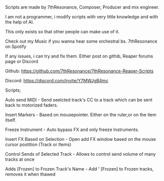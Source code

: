 Scripts are made by 7thResonance, Composer, Producer and mix engineer.

I am not a programmer, i modify scripts with very little knowledge and with the help of AI.

This only exists so that other people can make use of it.

Check out my Music if you wanna hear some orchestral bs. 7thResonance on Spotify

If any issues, i can try and fix them. Either post on githib, Reaper forums page or Discord


Github: https://github.com/7thResonance/7thResonance-Reaper-Scripts

Discord: https://discord.com/invite/Y7MWJgB4mc


Scripts;

Auto send MIDI - Send seelcted track's CC to a track which can be sent back to motorized faders.

Insert Markers - Based on mousepointer. Either on the ruler,or on the item itself.

Freeze Instrument - Auto bypass FX and only freeze Instruments.

Insert FX Based on Selection - Open add FX window based on the mouse cursor postition (Track or Items)

Control Sends of Selected Track - Allows to control send volume of many tracks at once

Adds [Frozen] to Frozen Track's Name - Add ' [Frozen] to Frozen tracks, removes it when thawed
